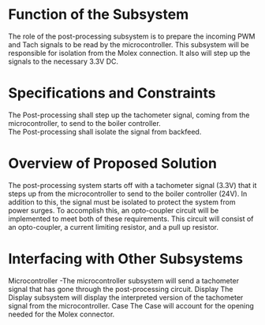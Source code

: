 # Function of the Subsystem  
The role of the post-processing subsystem is to prepare the incoming PWM and Tach signals to be read by the microcontroller. This subsystem will be responsible for isolation from the Molex connection. It also will step up the signals to the necessary 3.3V DC.

# Specifications and Constraints  
The Post-processing shall step up the tachometer signal, coming from the microcontroller, to send to the boiler controller.  
The Post-processing shall isolate the signal from backfeed.  

# Overview of Proposed Solution  
The post-processing system starts off with a tachometer signal (3.3V) that it steps up from the microcontroller to send to the boiler controller (24V). In addition to this, the signal must be isolated to protect the system from power surges. To accomplish this, an opto-coupler circuit will be implemented to meet both of these requirements. This circuit will consist of an opto-coupler, a current limiting resistor, and a pull up resistor.  

# Interfacing with Other Subsystems
Microcontroller
-The microcontroller subsystem will send a tachometer signal that has gone through the post-processing circuit.
Display
The Display subsystem will display the interpreted version of the tachometer signal from the microcontroller.
Case
The Case will account for the opening needed for the Molex connector.
